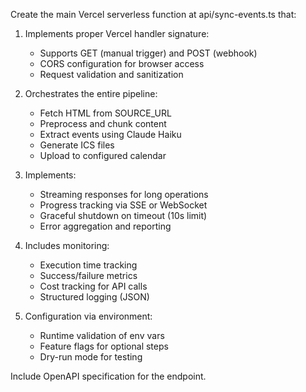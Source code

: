 Create the main Vercel serverless function at api/sync-events.ts that:

1. Implements proper Vercel handler signature:
   - Supports GET (manual trigger) and POST (webhook)
   - CORS configuration for browser access
   - Request validation and sanitization

2. Orchestrates the entire pipeline:
   - Fetch HTML from SOURCE_URL
   - Preprocess and chunk content
   - Extract events using Claude Haiku
   - Generate ICS files
   - Upload to configured calendar

3. Implements:
   - Streaming responses for long operations
   - Progress tracking via SSE or WebSocket
   - Graceful shutdown on timeout (10s limit)
   - Error aggregation and reporting

4. Includes monitoring:
   - Execution time tracking
   - Success/failure metrics
   - Cost tracking for API calls
   - Structured logging (JSON)

5. Configuration via environment:
   - Runtime validation of env vars
   - Feature flags for optional steps
   - Dry-run mode for testing

Include OpenAPI specification for the endpoint.